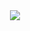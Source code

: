 <div align="center">
<img src="https://github.com/FelRFDev/DIO-PotenciaTech-/assets/89205473/c9526aca-9dcb-4db9-9be2-c98fe58f0947)https://github.com/FelRFDev/DIO-PotenciaTech-/assets/89205473/c9526aca-9dcb-4db9-9be2-c98fe58f0947"/>
</div>
